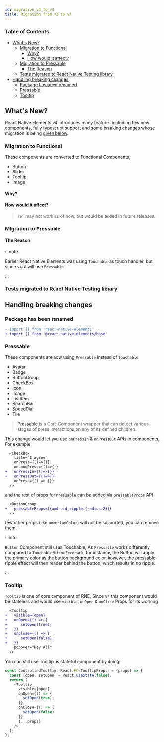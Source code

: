 ```yaml
---
id: migration_v3_to_v4
title: Migration from v3 to v4
---
```


### Table of Contents

- [What's New?](#whats-new)
  - [Migration to Functional](#migration-to-functional)
    - [Why?](#why)
    - [How would it affect?](#how-would-it-affect)
  - [Migration to Pressable](#migration-to-pressable)
    - [The Reason](#the-reason)
  - [Tests migrated to React Native Testing library](#tests-migrated-to-react-native-testing-library)
- [Handling breaking changes](#handling-breaking-changes)
  - [Package has been renamed](#package-has-been-renamed)
  - [Pressable](#pressable)
  - [Tooltip](#tooltip)

## What's New?

React Native Elements v4 introduces many features including few new components, fully typescript support and some breaking changes whose migration is being [given below](#handling-breaking-changes).

### Migration to Functional

These components are converted to Functional Components,

- Button
- Slider
- Tooltip
- Image

#### Why?

#### How would it affect?

> `ref` may not work as of now, but would be added in future releases.

### Migration to Pressable

#### The Reason

:::note

Earlier React Native Elements was using `Touchable` as touch handler, but since `v4.0` will use `Pressable`

:::

### Tests migrated to React Native Testing library

## Handling breaking changes

### Package has been renamed

```diff
- import {} from 'react-native-elements'
+ import {} from '@react-native-elements/base'
```

### Pressable

These components are now using `Pressable` instead of `Touchable`

- Avatar
- Badge
- ButtonGroup
- CheckBox
- Icon
- Image
- ListItem
- SearchBar
- SpeedDial
- Tile

> [Pressable](https://reactnative.dev/docs/pressable) is a Core Component wrapper that can detect various stages of press interactions on any of its defined children.

This change would let you use `onPressIn` & `onPressOut` APIs in components, For example

```diff
  <CheckBox
    title="I agree"
    onPress={()=>{}}
    onLongPress={()=>{}}
+   onPressIn={()=>{}}
+   onPressOut={()=>{}}
    onPress={() => {}}
  />
```

and the rest of props for `Pressable` can be added via `pressableProps` API

```diff
  <ButtonGroup
+   pressableProps={{android_ripple:{radius:2}}}
  />
```

few other props (like `underlayColor`) will not be supported, you can remove them.

:::info

`Button` Component still uses Touchable, As `Pressable` works differently compared to `TouchableNativeFeedback`, for instance, the Button will apply the primary color as the button background color, however, the pressable ripple effect will then render behind the button, which results in no ripple.

:::

### Tooltip

`Tooltip` is one of core component of RNE, Since v4 this component would be stateless and would use `visible`, `onOpen` & `onClose` Props for its working

```diff
  <Tooltip
+   visible={open}
+   onOpen={() => {
+      setOpen(true);
+   }}
+   onClose={() => {
+      setOpen(false);
+   }}
    popover="Hey All"
  />
```

You can still use Tooltip as stateful component by doing:

```js
const ControlledTooltip: React.FC<TooltipProps> = (props) => {
  const [open, setOpen] = React.useState(false);
  return (
    <Tooltip
      visible={open}
      onOpen={() => {
        setOpen(true);
      }}
      onClose={() => {
        setOpen(false);
      }}
      {...props}
    />
  );
};
```
